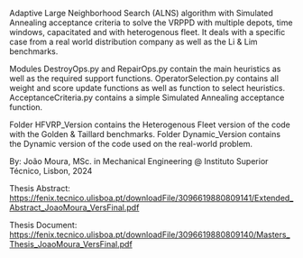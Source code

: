 Adaptive Large Neighborhood Search (ALNS) algorithm with Simulated Annealing acceptance criteria
to solve the VRPPD with multiple depots, time windows, capacitated and with heterogenous fleet.
It deals with a specific case from a real world distribution company as well as the Li & Lim benchmarks.

Modules DestroyOps.py and RepairOps.py contain the main heuristics as well as the required support
functions. OperatorSelection.py contains all weight and score update functions as well as
function to select heuristics. AcceptanceCriteria.py contains a simple Simulated Annealing 
acceptance function.

Folder HFVRP_Version contains the Heterogenous Fleet version of the code with the Golden & Taillard benchmarks.
Folder Dynamic_Version contains the Dynamic version of the code used on the real-world problem.

By: João Moura, MSc. in Mechanical Engineering @ Instituto Superior Técnico, Lisbon, 2024

Thesis Abstract: https://fenix.tecnico.ulisboa.pt/downloadFile/3096619880809141/Extended_Abstract_JoaoMoura_VersFinal.pdf

Thesis Document: https://fenix.tecnico.ulisboa.pt/downloadFile/3096619880809140/Masters_Thesis_JoaoMoura_VersFinal.pdf
